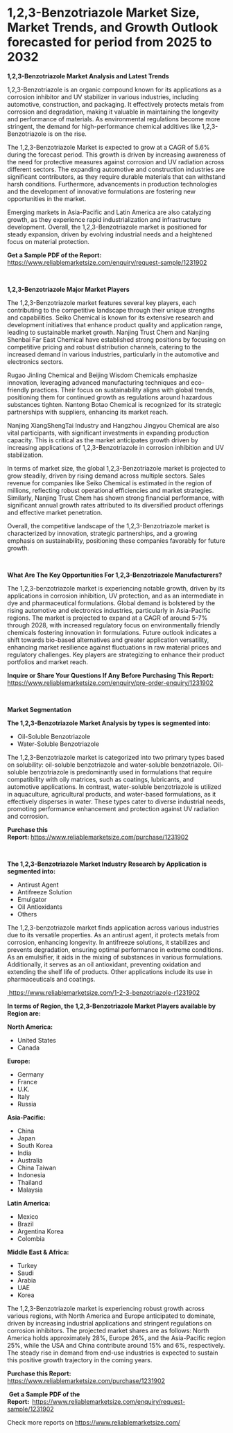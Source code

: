 <p><h1>1,2,3-Benzotriazole Market Size, Market Trends, and Growth Outlook forecasted for period from 2025 to 2032</h1></p><p><strong>1,2,3-Benzotriazole Market Analysis and Latest Trends</strong></p>
<p><p>1,2,3-Benzotriazole is an organic compound known for its applications as a corrosion inhibitor and UV stabilizer in various industries, including automotive, construction, and packaging. It effectively protects metals from corrosion and degradation, making it valuable in maintaining the longevity and performance of materials. As environmental regulations become more stringent, the demand for high-performance chemical additives like 1,2,3-Benzotriazole is on the rise.</p><p>The 1,2,3-Benzotriazole Market is expected to grow at a CAGR of 5.6% during the forecast period. This growth is driven by increasing awareness of the need for protective measures against corrosion and UV radiation across different sectors. The expanding automotive and construction industries are significant contributors, as they require durable materials that can withstand harsh conditions. Furthermore, advancements in production technologies and the development of innovative formulations are fostering new opportunities in the market.</p><p>Emerging markets in Asia-Pacific and Latin America are also catalyzing growth, as they experience rapid industrialization and infrastructure development. Overall, the 1,2,3-Benzotriazole market is positioned for steady expansion, driven by evolving industrial needs and a heightened focus on material protection.</p></p>
<p><strong>Get a Sample PDF of the Report:&nbsp;</strong> <a href="https://www.reliablemarketsize.com/enquiry/request-sample/1231902?utm_campaign=3348&utm_medium=2&utm_source=Github&utm_content=ia&utm_term=24032025&utm_id=123-benzotriazole">https://www.reliablemarketsize.com/enquiry/request-sample/1231902</a></p>
<p>&nbsp;</p>
<p><strong>1,2,3-Benzotriazole Major Market Players</strong></p>
<p><p>The 1,2,3-Benzotriazole market features several key players, each contributing to the competitive landscape through their unique strengths and capabilities. Seiko Chemical is known for its extensive research and development initiatives that enhance product quality and application range, leading to sustainable market growth. Nanjing Trust Chem and Nanjing Shenbai Far East Chemical have established strong positions by focusing on competitive pricing and robust distribution channels, catering to the increased demand in various industries, particularly in the automotive and electronics sectors.</p><p>Rugao Jinling Chemical and Beijing Wisdom Chemicals emphasize innovation, leveraging advanced manufacturing techniques and eco-friendly practices. Their focus on sustainability aligns with global trends, positioning them for continued growth as regulations around hazardous substances tighten. Nantong Botao Chemical is recognized for its strategic partnerships with suppliers, enhancing its market reach.</p><p>Nanjing XiangShengTai Industry and Hangzhou Jingyou Chemical are also vital participants, with significant investments in expanding production capacity. This is critical as the market anticipates growth driven by increasing applications of 1,2,3-Benzotriazole in corrosion inhibition and UV stabilization.</p><p>In terms of market size, the global 1,2,3-Benzotriazole market is projected to grow steadily, driven by rising demand across multiple sectors. Sales revenue for companies like Seiko Chemical is estimated in the region of millions, reflecting robust operational efficiencies and market strategies. Similarly, Nanjing Trust Chem has shown strong financial performance, with significant annual growth rates attributed to its diversified product offerings and effective market penetration.</p><p>Overall, the competitive landscape of the 1,2,3-Benzotriazole market is characterized by innovation, strategic partnerships, and a growing emphasis on sustainability, positioning these companies favorably for future growth.</p></p>
<p>&nbsp;</p>
<p><strong>What Are The Key Opportunities For 1,2,3-Benzotriazole Manufacturers?</strong></p>
<p><p>The 1,2,3-benzotriazole market is experiencing notable growth, driven by its applications in corrosion inhibition, UV protection, and as an intermediate in dye and pharmaceutical formulations. Global demand is bolstered by the rising automotive and electronics industries, particularly in Asia-Pacific regions. The market is projected to expand at a CAGR of around 5-7% through 2028, with increased regulatory focus on environmentally friendly chemicals fostering innovation in formulations. Future outlook indicates a shift towards bio-based alternatives and greater application versatility, enhancing market resilience against fluctuations in raw material prices and regulatory challenges. Key players are strategizing to enhance their product portfolios and market reach.</p></p>
<p><strong>Inquire or Share Your Questions If Any Before Purchasing This Report:</strong> <a href="https://www.reliablemarketsize.com/enquiry/pre-order-enquiry/1231902?utm_campaign=3348&utm_medium=2&utm_source=Github&utm_content=ia&utm_term=24032025&utm_id=123-benzotriazole">https://www.reliablemarketsize.com/enquiry/pre-order-enquiry/1231902</a></p>
<p>&nbsp;</p>
<p><strong>Market Segmentation</strong></p>
<p><strong>The 1,2,3-Benzotriazole Market Analysis by types is segmented into:</strong></p>
<p><ul><li>Oil-Soluble Benzotriazole</li><li>Water-Soluble Benzotriazole</li></ul></p>
<p><p>The 1,2,3-Benzotriazole market is categorized into two primary types based on solubility: oil-soluble benzotriazole and water-soluble benzotriazole. Oil-soluble benzotriazole is predominantly used in formulations that require compatibility with oily matrices, such as coatings, lubricants, and automotive applications. In contrast, water-soluble benzotriazole is utilized in aquaculture, agricultural products, and water-based formulations, as it effectively disperses in water. These types cater to diverse industrial needs, promoting performance enhancement and protection against UV radiation and corrosion.</p></p>
<p><strong>Purchase this Report:&nbsp;</strong><a href="https://www.reliablemarketsize.com/purchase/1231902?utm_campaign=3348&utm_medium=2&utm_source=Github&utm_content=ia&utm_term=24032025&utm_id=123-benzotriazole">https://www.reliablemarketsize.com/purchase/1231902</a></p>
<p>&nbsp;</p>
<p><strong>The 1,2,3-Benzotriazole Market Industry Research by Application is segmented into:</strong></p>
<p><ul><li>Antirust Agent</li><li>Antifreeze Solution</li><li>Emulgator</li><li>Oil Antioxidants</li><li>Others</li></ul></p>
<p><p>The 1,2,3-benzotriazole market finds application across various industries due to its versatile properties. As an antirust agent, it protects metals from corrosion, enhancing longevity. In antifreeze solutions, it stabilizes and prevents degradation, ensuring optimal performance in extreme conditions. As an emulsifier, it aids in the mixing of substances in various formulations. Additionally, it serves as an oil antioxidant, preventing oxidation and extending the shelf life of products. Other applications include its use in pharmaceuticals and coatings.</p></p>
<p><a href="https://www.reliablemarketsize.com/1-2-3-benzotriazole-r1231902?utm_campaign=3348&utm_medium=2&utm_source=Github&utm_content=ia&utm_term=24032025&utm_id=123-benzotriazole">&nbsp;https://www.reliablemarketsize.com/1-2-3-benzotriazole-r1231902</a></p>
<p><strong>In terms of Region, the 1,2,3-Benzotriazole Market Players available by Region are:</strong></p>
<p>
    <p> <strong> North America: </strong>
        <ul>
            <li>United States</li>
            <li>Canada</li>
        </ul>
        </p> 
    <p> <strong> Europe: </strong>
        <ul>
            <li>Germany</li>
            <li>France</li>
            <li>U.K.</li>
            <li>Italy</li>
            <li>Russia</li>
        </ul>
        </p> 
    <p> <strong> Asia-Pacific: </strong>
        <ul>
            <li>China</li>
            <li>Japan</li>
            <li>South Korea</li>
            <li>India</li>
            <li>Australia</li>
            <li>China Taiwan</li>
            <li>Indonesia</li>
            <li>Thailand</li>
            <li>Malaysia</li>
        </ul>
        </p> 
    <p> <strong> Latin America: </strong>
        <ul>
            <li>Mexico</li>
            <li>Brazil</li>
            <li>Argentina Korea</li>
            <li>Colombia</li>
        </ul>
        </p> 
    <p> <strong> Middle East & Africa: </strong>
        <ul>
            <li>Turkey</li>
            <li>Saudi</li>
            <li>Arabia</li>
            <li>UAE</li>
            <li>Korea</li>
        </ul>
    </p>
    </p>
<p><p>The 1,2,3-Benzotriazole market is experiencing robust growth across various regions, with North America and Europe anticipated to dominate, driven by increasing industrial applications and stringent regulations on corrosion inhibitors. The projected market shares are as follows: North America holds approximately 28%, Europe 26%, and the Asia-Pacific region 25%, while the USA and China contribute around 15% and 6%, respectively. The steady rise in demand from end-use industries is expected to sustain this positive growth trajectory in the coming years.</p></p>
<p><strong>Purchase this Report: </strong><a href="https://www.reliablemarketsize.com/purchase/1231902?utm_campaign=3348&utm_medium=2&utm_source=Github&utm_content=ia&utm_term=24032025&utm_id=123-benzotriazole">https://www.reliablemarketsize.com/purchase/1231902</a></p>
<p>&nbsp;<strong>Get a Sample PDF of the Report:&nbsp;&nbsp;</strong><a href="https://www.reliablemarketsize.com/enquiry/request-sample/1231902?utm_campaign=3348&utm_medium=2&utm_source=Github&utm_content=ia&utm_term=24032025&utm_id=123-benzotriazole">https://www.reliablemarketsize.com/enquiry/request-sample/1231902</a></p>
<p><strong></strong></p>
<p>Check more reports on <a href="https://www.reliablemarketsize.com/?utm_campaign=3348&utm_medium=2&utm_source=Github&utm_content=ia&utm_term=24032025&utm_id=123-benzotriazole">https://www.reliablemarketsize.com/</a></p>